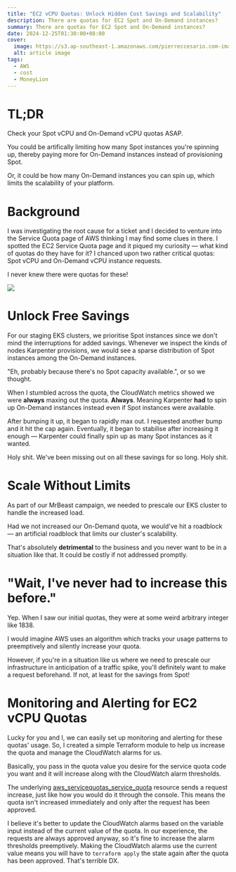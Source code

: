 ```yaml
---
title: "EC2 vCPU Quotas: Unlock Hidden Cost Savings and Scalability"
description: There are quotas for EC2 Spot and On-Demand instances?
summary: There are quotas for EC2 Spot and On-Demand instances?
date: 2024-12-25T01:30:00+08:00
cover:
  image: https://s3.ap-southeast-1.amazonaws.com/pierreccesario.com-images/blog/ec2-vcpu-service-quota/banner.webp
  alt: article image
tags:
  - AWS
  - cost
  - MoneyLion
---
```


[screenshot]: https://s3.ap-southeast-1.amazonaws.com/pierreccesario.com-images/blog/ec2-vcpu-service-quota/screenshot.webp

# TL;DR

Check your Spot vCPU and On-Demand vCPU quotas ASAP.

You could be artifically limiting how many Spot instances you're spinning up, thereby paying more for On-Demand instances instead of provisioning Spot.

Or, it could be how many On-Demand instances you can spin up, which limits the scalability of your platform.

# Background

I was investigating the root cause for a ticket and I decided to venture into the Service Quota page of AWS thinking I may find some clues in there.
I spotted the EC2 Service Quota page and it piqued my curiosity — what kind of quotas do they have for it?
I chanced upon two rather critical quotas: Spot vCPU and On-Demand vCPU instance requests.

I never knew there were quotas for these!

![][screenshot]

# Unlock Free Savings

For our staging EKS clusters, we prioritise Spot instances since we don't mind the interruptions for added savings.
Whenever we inspect the kinds of nodes Karpenter provisions, we would see a sparse distribution of Spot instances among the On-Demand instances.

"Eh, probably because there's no Spot capacity available.", or so we thought.

When I stumbled across the quota, the CloudWatch metrics showed we were **always** maxing out the quota.
**Always**.
Meaning Karpenter **had** to spin up On-Demand instances instead even if Spot instances were available.

After bumping it up, it began to rapidly max out.
I requested another bump and it hit the cap again.
Eventually, it began to stabilise after increasing it enough — Karpenter could finally spin up as many Spot instances as it wanted.

Holy shit. We've been missing out on all these savings for so long. Holy shit.

# Scale Without Limits

As part of our MrBeast campaign, we needed to prescale our EKS cluster to handle the increased load.

Had we not increased our On-Demand quota, we would've hit a roadblock — an artificial roadblock that limits our cluster's scalability.

That's absolutely **detrimental** to the business and you never want to be in a situation like that. It could be costly if not addressed promptly.

# "Wait, I've never had to increase this before."

Yep.
When I saw our initial quotas, they were at some weird arbitrary integer like 1838.

I would imagine AWS uses an algorithm which tracks your usage patterns to preemptively and silently increase your quota.

However, if you're in a situation like us where we need to prescale our infrastructure in anticipation of a traffic spike, you'll definitely want to make a request beforehand.
If not, at least for the savings from Spot!

# Monitoring and Alerting for EC2 vCPU Quotas

Lucky for you and I, we can easily set up monitoring and alerting for these quotas' usage.
So, I created a simple Terraform module to help us increase the quota and manage the CloudWatch alarms for us.

Basically, you pass in the quota value you desire for the service quota code you want and it will increase along with the CloudWatch alarm thresholds.

The underlying [aws_servicequotas_service_quota](https://registry.terraform.io/providers/hashicorp/aws/latest/docs/resources/servicequotas_service_quota) resource sends a request increase, just like how you would do it through the console.
This means the quota isn't increased immediately and only after the request has been approved.

I believe it's better to update the CloudWatch alarms based on the variable input instead of the current value of the quota.
In our experience, the requests are always approved anyway, so it's fine to increase the alarm thresholds preemptively.
Making the CloudWatch alarms use the current value means you will have to `terraform apply` the state again after the quota has been approved.
That's terrible DX.
